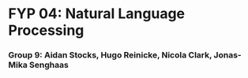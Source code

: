 # FYP 04: Natural Language Processing

### Group 9: Aidan Stocks, Hugo Reinicke, Nicola Clark, Jonas-Mika Senghaas
